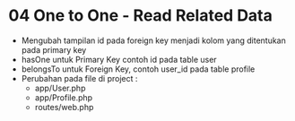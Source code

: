 # 04 One to One - Read Related Data

- Mengubah tampilan id pada foreign key menjadi kolom yang ditentukan pada primary key
- hasOne untuk Primary Key contoh id pada table user
- belongsTo untuk Foreign Key, contoh user_id pada table profile
- Perubahan pada file di project  :
    - app/User.php
    - app/Profile.php
    - routes/web.php